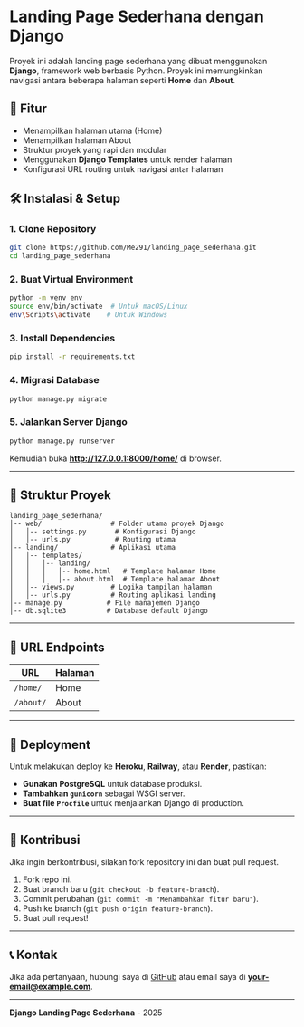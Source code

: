 # Landing Page Sederhana dengan Django

Proyek ini adalah landing page sederhana yang dibuat menggunakan **Django**, framework web berbasis Python. Proyek ini memungkinkan navigasi antara beberapa halaman seperti **Home** dan **About**.

## 🚀 Fitur
- Menampilkan halaman utama (Home)
- Menampilkan halaman About
- Struktur proyek yang rapi dan modular
- Menggunakan **Django Templates** untuk render halaman
- Konfigurasi URL routing untuk navigasi antar halaman

## 🛠️ Instalasi & Setup
### 1. Clone Repository
```sh
git clone https://github.com/Me291/landing_page_sederhana.git
cd landing_page_sederhana
```

### 2. Buat Virtual Environment
```sh
python -m venv env
source env/bin/activate  # Untuk macOS/Linux
env\Scripts\activate    # Untuk Windows
```

### 3. Install Dependencies
```sh
pip install -r requirements.txt
```

### 4. Migrasi Database
```sh
python manage.py migrate
```

### 5. Jalankan Server Django
```sh
python manage.py runserver
```
Kemudian buka **http://127.0.0.1:8000/home/** di browser.

---

## 📂 Struktur Proyek
```
landing_page_sederhana/
│-- web/                 # Folder utama proyek Django
│   │-- settings.py       # Konfigurasi Django
│   │-- urls.py           # Routing utama
│-- landing/             # Aplikasi utama
│   │-- templates/
│   │   │-- landing/
│   │   │   │-- home.html   # Template halaman Home
│   │   │   │-- about.html  # Template halaman About
│   │-- views.py         # Logika tampilan halaman
│   │-- urls.py          # Routing aplikasi landing
│-- manage.py           # File manajemen Django
│-- db.sqlite3          # Database default Django
```

---

## 🔗 URL Endpoints
| URL         | Halaman  |
|------------|----------|
| `/home/`   | Home     |
| `/about/`  | About    |

---

## 📌 Deployment
Untuk melakukan deploy ke **Heroku**, **Railway**, atau **Render**, pastikan:
- **Gunakan PostgreSQL** untuk database produksi.
- **Tambahkan `gunicorn`** sebagai WSGI server.
- **Buat file `Procfile`** untuk menjalankan Django di production.

---

## 🤝 Kontribusi
Jika ingin berkontribusi, silakan fork repository ini dan buat pull request.

1. Fork repo ini.
2. Buat branch baru (`git checkout -b feature-branch`).
3. Commit perubahan (`git commit -m "Menambahkan fitur baru"`).
4. Push ke branch (`git push origin feature-branch`).
5. Buat pull request!

---

## 📞 Kontak
Jika ada pertanyaan, hubungi saya di [GitHub](https://github.com/Me291) atau email saya di **your-email@example.com**.

---

**Django Landing Page Sederhana** - 2025

